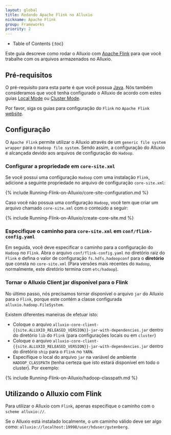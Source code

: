 ```yaml
---
layout: global
title: Rodando Apache Flink no Alluxio
nickname: Apache Flink
group: Frameworks
priority: 2
---
```


* Table of Contents
{:toc}

Este guia descreve como rodar o Alluxio com [Apache Flink](http://flink.apache.org/) para
que você trabalhe com os arquivos armazenados no Alluxio.

## Pré-requisitos

O pré-requisito para esta parte é que você possua [Java](Java-Setup.html). Nós também
consideramos que você tenha configurado o Alluxio de acordo com estes guias [Local Mode](Running-Alluxio-Locally.html)
ou [Cluster Mode](Running-Alluxio-on-a-Cluster.html).

Por favor, siga os guias para configuração do `Flink` no `Apache Flink` [website](http://flink.apache.org/).

## Configuração

O `Apache Flink` permite utilizar o Alluxio através de um `generic file system wrapper` para o
`Hadoop file system`. Sendo assim, a configuração do Alluxio é alcançada devido aos arquivos
de configuração do `Hadoop`.

### Configurar a propriedade em `core-site.xml`

Se você possui uma configuração `Hadoop` com uma instalação `Flink`, adicione a seguinte
propriedade no arquivo de configuração `core-site.xml`:

{% include Running-Flink-on-Alluxio/core-site-configuration.md %}

Caso você não possua uma configuração `Hadoop`, você tem que criar um arquivo chamado `core-site.xml` com
o conteúdo a seguir:

{% include Running-Flink-on-Alluxio/create-core-site.md %}

### Especifique o caminho para `core-site.xml` em `conf/flink-config.yaml`

Em seguida, você deve especificar o caminho para a configuração do `Hadoop` no `Flink`. Abra
o arquivo `conf/flink-config.yaml` no diretório raiz do `Flink` e defina o valor de configuração
`fs.hdfs.hadoopconf` para o **diretório** que consta no `core-site.xml` (Para versões mais
recentes do `Hadoop`, normalmente, este diretório termina com `etc/hadoop`).

### Tornar o Alluxio Client jar disponível para o Flink

No último passo, nós precisamos tornar disponível o arquivo `jar` do Alluxio para o `Flink`, porque
este contém a classe configurada `alluxio.hadoop.FileSystem`.

Existem diferentes maneiras de efetuar isto:

- Coloque o arquivo `alluxio-core-client-{{site.ALLUXIO_RELEASED_VERSION}}-jar-with-dependencies.jar`
dentro do diretório `lib` do `Flink` (para configurações locais ou em `cluster`)
- Coloque o arquivo `alluxio-core-client-{{site.ALLUXIO_RELEASED_VERSION}}-jar-with-dependencies.jar`
dentro do diretório `ship` para o `Flink` no `YARN`.
- Especifique o local do arquivo `jar` na variável de ambiente `HADOOP_CLASSPATH` (tenha certeza que
isto estará disponível em todo o cluster). Por exemplo:

{% include Running-Flink-on-Alluxio/hadoop-classpath.md %}

## Utilizando o Alluxio com Flink

Para utilizar o Alluxio com `Flink`, apenas especifique o caminho com o `scheme alluxio://`.

Se o Alluxio está instalado localmente, o um caminho válido deve ser algo como:
`alluxio://localhost:19998/user/hduser/gutenberg`.
